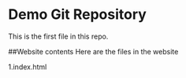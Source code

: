 # Demo Git Repository

This is the first file in this repo.

##Website contents
Here are the files in the website

1.index.html